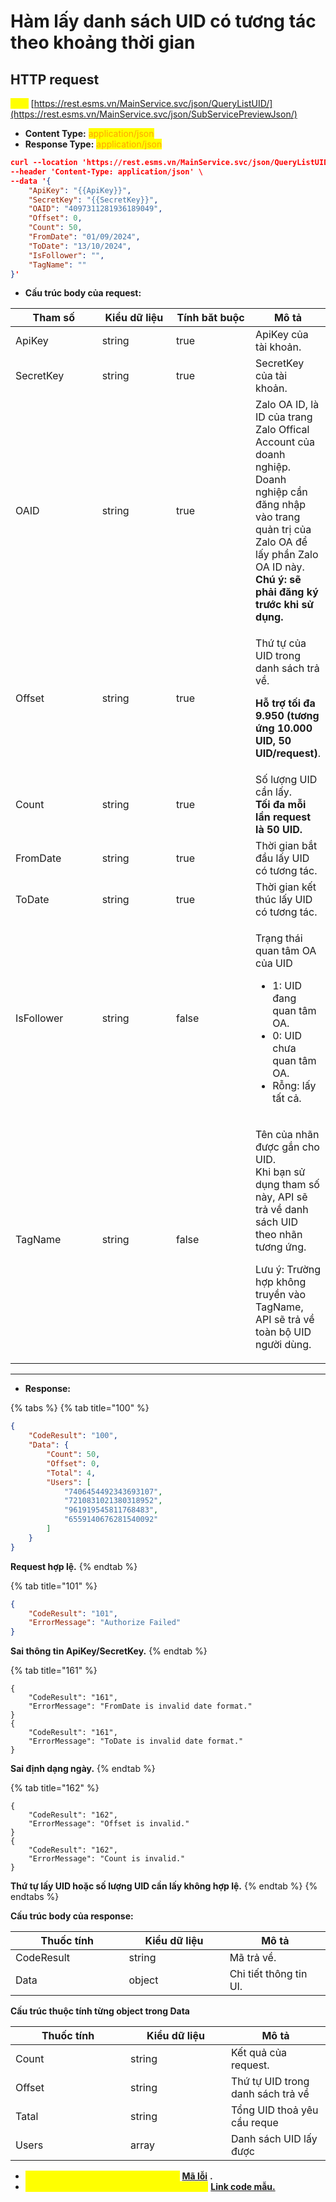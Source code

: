 # Hàm lấy danh sách UID có tương tác theo khoảng thời gian

## HTTP request&#x20;

<mark style="color:yellow;">**`POST`**</mark> [https://rest.esms.vn/MainService.svc/json/QueryListUID/](https://rest.esms.vn/MainService.svc/json/SubServicePreviewJson/)

* **Content Type:** <mark style="color:orange;">application/json</mark>
* **Response Type:** <mark style="color:orange;">application/json</mark>

```json
curl --location 'https://rest.esms.vn/MainService.svc/json/QueryListUID/' \
--header 'Content-Type: application/json' \
--data '{
    "ApiKey": "{{ApiKey}}",
    "SecretKey": "{{SecretKey}}",
    "OAID": "4097311281936189049",
    "Offset": 0, 
    "Count": 50, 
    "FromDate": "01/09/2024",
    "ToDate": "13/10/2024",
    "IsFollower": "",
    "TagName": "" 
}'
```

* **Cấu trúc body của request:**

<table><thead><tr><th width="143">Tham số</th><th width="129">Kiểu dữ liệu</th><th width="143" data-type="checkbox">Tính băt buộc</th><th>Mô tả</th></tr></thead><tbody><tr><td>ApiKey</td><td>string</td><td>true</td><td>ApiKey của tài khoản.</td></tr><tr><td>SecretKey</td><td>string</td><td>true</td><td>SecretKey của tài khoản.</td></tr><tr><td>OAID</td><td>string</td><td>true</td><td>Zalo OA ID, là ID của trang Zalo Offical Account của doanh nghiệp. <br>Doanh nghiệp cần đăng nhập vào trang quản trị của Zalo OA để lấy phần Zalo OA ID này.<br><strong>Chú ý: sẽ phải đăng ký trước khi sử dụng.</strong></td></tr><tr><td>Offset</td><td>string</td><td>true</td><td><p>Thứ tự của UID trong danh sách trả về.</p><p><strong>Hỗ trợ tối đa 9.950 (tương ứng 10.000 UID, 50 UID/request)</strong>.</p></td></tr><tr><td>Count</td><td>string</td><td>true</td><td>Số lượng UID cần lấy. <br><strong>Tối đa mỗi lần request là 50 UID.</strong></td></tr><tr><td>FromDate</td><td>string</td><td>true</td><td>Thời gian bắt đầu lấy UID có tương tác.</td></tr><tr><td>ToDate</td><td>string</td><td>true</td><td>Thời gian kết thúc lấy UID có tương tác.</td></tr><tr><td>IsFollower</td><td>string</td><td>false</td><td><p></p><p>Trạng thái quan tâm OA của UID</p><ul><li>1: UID đang quan tâm OA.</li><li>0: UID chưa quan tâm OA.</li><li>Rỗng: lấy tất cả.</li></ul></td></tr><tr><td>TagName</td><td>string</td><td>false</td><td><p>Tên của nhãn được gắn cho UID. <br>Khi bạn sử dụng tham số này, API sẽ trả về danh sách UID theo nhãn tương ứng.</p><p>Lưu ý: Trường hợp không truyền vào TagName, API sẽ trả về toàn bộ UID người dùng.</p></td></tr></tbody></table>

***

* **Response:**

{% tabs %}
{% tab title="100" %}
```json
{
    "CodeResult": "100",
    "Data": {
        "Count": 50,
        "Offset": 0,
        "Total": 4,
        "Users": [
            "7406454492343693107",
            "7210831021380318952",
            "961919545811768483",
            "6559140676281540092"
        ]
    }
}
```

**Request hợp lệ.**
{% endtab %}

{% tab title="101" %}
```json
{
    "CodeResult": "101",
    "ErrorMessage": "Authorize Failed"
}
```

**Sai thông tin ApiKey/SecretKey.**
{% endtab %}

{% tab title="161" %}
```
{
    "CodeResult": "161",
    "ErrorMessage": "FromDate is invalid date format."
}
{
    "CodeResult": "161",
    "ErrorMessage": "ToDate is invalid date format."
}
```

**Sai định dạng ngày.**
{% endtab %}

{% tab title="162" %}
```
{
    "CodeResult": "162",
    "ErrorMessage": "Offset is invalid."
}
{
    "CodeResult": "162",
    "ErrorMessage": "Count is invalid."
}
```

**Thứ tự lấy UID hoặc số lượng UID cần lấy không hợp lệ.**
{% endtab %}
{% endtabs %}

**Cấu trúc body của response:**

<table><thead><tr><th width="165.44439697265625">Thuốc tính</th><th width="145.22216796875">Kiểu dữ liệu</th><th>Mô tả</th></tr></thead><tbody><tr><td>CodeResult</td><td>string</td><td>Mã trả về.</td></tr><tr><td>Data</td><td>object</td><td>Chi tiết thông tin UI.</td></tr></tbody></table>

**Cấu trúc thuộc tính từng object trong Data**

<table><thead><tr><th width="168">Thuốc tính</th><th width="145">Kiểu dữ liệu</th><th>Mô tả</th></tr></thead><tbody><tr><td>Count</td><td>string</td><td>Kết quả của request.</td></tr><tr><td>Offset</td><td>string</td><td>Thứ tự UID trong danh sách trả về</td></tr><tr><td>Tatal</td><td>string</td><td>Tổng UID thoả yêu cầu reque</td></tr><tr><td>Users</td><td>array</td><td>Danh sách UID lấy được</td></tr></tbody></table>

* _<mark style="color:yellow;">**Thông tin chi tiết mã lỗi xem ở bảng:**</mark>_ [**Mã lỗi**](../bang-ma-loi.md) **.**
* _<mark style="color:yellow;">**Lấy code mẫu các ngôn ngữ trên Postman:**</mark>_ [**Link code mẫu.**](https://samplefordevelopers.esms.vn/#2f26fb8e-2b78-4bbc-89a7-d739a7c32ff7)
